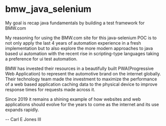 # bmw_java_selenium
My goal is recap java fundamentals by building a test framework for BMW.com

My reasoning for using the BMW.com site for this java-selenium POC is to not only apply the last 4 years of 
automation experience in a fresh implementation but to also explore the more modern approaches to java based ui automation
with the recent rise in scripting-type languages taking a preference for ui test automation.

BMW has invested their resources in a beautifully built PWA(Progressive Web Application) to represent the automotive 
brand on the internet globally. Their technology team made the investment to maximize the performance of a web based application caching data to the physical device to improve 
response times for requests made across it.

Since 2019 it remains a shining example of how websites and web applications should evolve for the years to come as the internet and its use expands rapidly.

-- Carl E Jones III